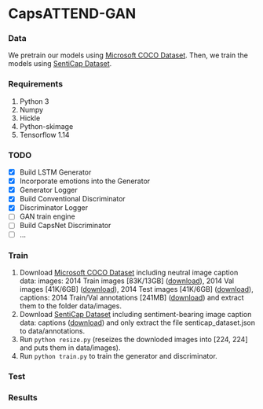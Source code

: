 # CapsATTEND-GAN
### Data
We pretrain our models using [Microsoft COCO Dataset](http://cocodataset.org/#download). 
Then, we train the models using [SentiCap Dataset](http://cm.cecs.anu.edu.au/post/senticap/).

### Requirements
1. Python 3
2. Numpy
3. Hickle
4. Python-skimage
3. Tensorflow 1.14

### TODO
- [x] Build LSTM Generator
- [x] Incorporate emotions into the Generator
- [x] Generator Logger
- [x] Build Conventional Discriminator
- [x] Discriminator Logger
- [ ] GAN train engine
- [ ] Build CapsNet Discriminator
- [ ] ...

### Train
1. Download [Microsoft COCO Dataset](http://cocodataset.org/#download) including neutral image caption data: images: 2014 Train images [83K/13GB] ([download](http://images.cocodataset.org/zips/train2014.zip)), 2014 Val images [41K/6GB] ([download](http://images.cocodataset.org/zips/val2014.zip)), 2014 Test images [41K/6GB] ([download](http://images.cocodataset.org/zips/test2014.zip)), captions: 2014 Train/Val annotations [241MB] ([download](http://images.cocodataset.org/annotations/annotations_trainval2014.zip)) and extract them to the folder data/images.
2. Download [SentiCap Dataset](http://cm.cecs.anu.edu.au/post/senticap/) including sentiment-bearing image caption data: captions ([download](http://users.cecs.anu.edu.au/~u4534172/data/Senticap/senticap_dataset.zip)) and only extract the file senticap_dataset.json to data/annotations.
3. Run `python resize.py` (reseizes the downloded images into [224, 224] and puts them in data/images).
4. Run `python train.py` to train the generator and discriminator.

### Test

### Results
